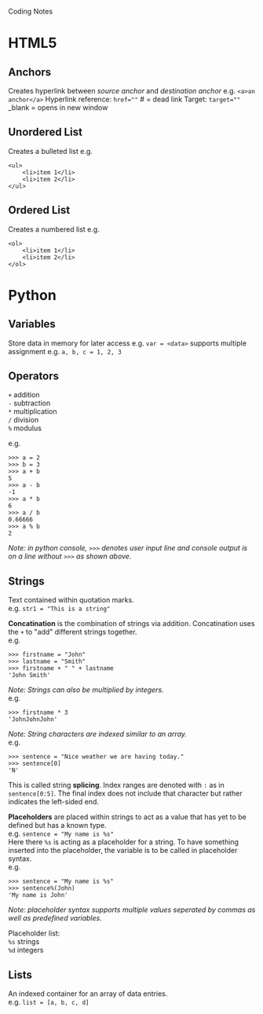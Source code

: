 Coding Notes

# HTML5
## Anchors
Creates hyperlink between *source anchor* and *destination anchor*
e.g. `<a>an anchor</a>`
Hyperlink reference:    `href=""`
    # = dead link
Target:                 `target=""`
    _blank = opens in new window

## Unordered List
Creates a bulleted list
e.g.
```
<ul>
    <li>item 1</li>
    <li>item 2</li>
</ul>
```

## Ordered List
Creates a numbered list
e.g.
```
<ol>
    <li>item 1</li>
    <li>item 2</li>
</ol>
```

# Python
## Variables
Store data in memory for later access
e.g. `var = <data>`
supports multiple assignment
e.g. `a, b, c = 1, 2, 3`

## Operators
`+` addition  
`-` subtraction  
`*` multiplication  
`/` division  
`%` modulus  

e.g.
```  
>>> a = 2
>>> b = 3
>>> a + b
5
>>> a - b
-1
>>> a * b
6
>>> a / b
0.66666
>>> a % b
2
```
*Note: in python console, `>>>` denotes user input line and console output is on a line without `>>>` as shown above.*

## Strings
Text contained within quotation marks.  
e.g. `str1 = "This is a string"`

**Concatination** is the combination of strings via addition. Concatination uses the `+` to "add" different strings together.  
e.g.
```
>>> firstname = "John"
>>> lastname = "Smith"
>>> firstname + " " + lastname
'John Smith'
```

*Note: Strings can also be multiplied by integers.*  
e.g. 
```
>>> firstname * 3
'JohnJohnJohn'
```
*Note: String characters are indexed similar to an array.*  
e.g.
```
>>> sentence = "Nice weather we are having today."
>>> sentence[0]
'N'
```
This is called string **splicing**. Index ranges are denoted with `:` as in `sentence[0:5]`. The final index does not include that character but rather indicates the left-sided end. 

**Placeholders** are placed within strings to act as a value that has yet to be defined but has a known type.  
e.g. `sentence = "My name is %s"`  
Here there `%s` is acting as a placeholder for a string. To have something inserted into the placeholder, the variable is to be called in placeholder syntax.  
e.g. 
```
>>> sentence = "My name is %s"
>>> sentence%(John)
'My name is John'
```
*Note: placeholder syntax supports multiple values seperated by commas as well as predefined variables.*

Placeholder list:  
`%s` strings  
`%d` integers

## Lists
An indexed container for an array of data entries.  
e.g. `list = [a, b, c, d]`